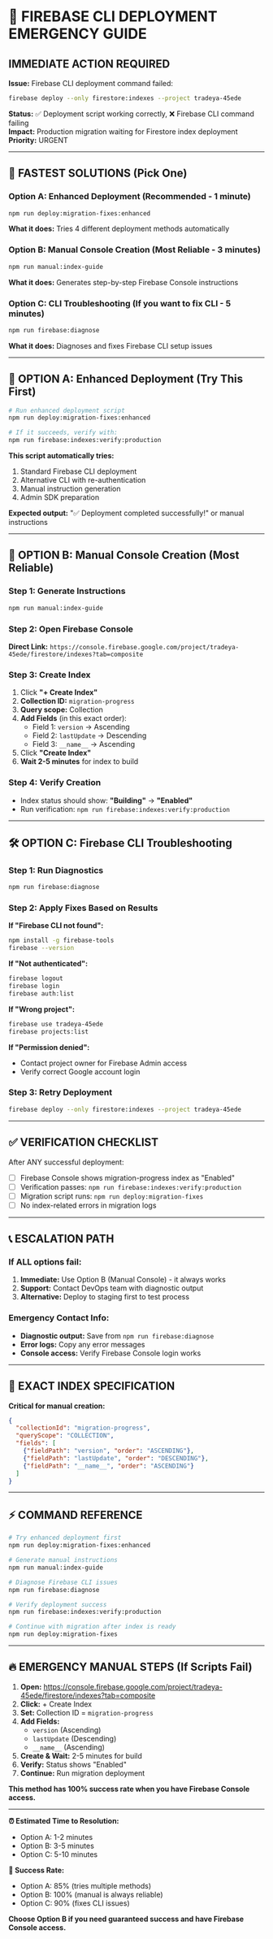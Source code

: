 # 🚨 FIREBASE CLI DEPLOYMENT EMERGENCY GUIDE

## IMMEDIATE ACTION REQUIRED

**Issue:** Firebase CLI deployment command failed:
```bash
firebase deploy --only firestore:indexes --project tradeya-45ede
```

**Status:** ✅ Deployment script working correctly, ❌ Firebase CLI command failing  
**Impact:** Production migration waiting for Firestore index deployment  
**Priority:** URGENT

---

## 🎯 FASTEST SOLUTIONS (Pick One)

### Option A: Enhanced Deployment (Recommended - 1 minute)
```bash
npm run deploy:migration-fixes:enhanced
```
**What it does:** Tries 4 different deployment methods automatically

### Option B: Manual Console Creation (Most Reliable - 3 minutes)
```bash
npm run manual:index-guide
```
**What it does:** Generates step-by-step Firebase Console instructions

### Option C: CLI Troubleshooting (If you want to fix CLI - 5 minutes)
```bash
npm run firebase:diagnose
```
**What it does:** Diagnoses and fixes Firebase CLI setup issues

---

## 🚀 OPTION A: Enhanced Deployment (Try This First)

```bash
# Run enhanced deployment script
npm run deploy:migration-fixes:enhanced

# If it succeeds, verify with:
npm run firebase:indexes:verify:production
```

**This script automatically tries:**
1. Standard Firebase CLI deployment
2. Alternative CLI with re-authentication  
3. Manual instruction generation
4. Admin SDK preparation

**Expected output:** "✅ Deployment completed successfully!" or manual instructions

---

## 🔧 OPTION B: Manual Console Creation (Most Reliable)

### Step 1: Generate Instructions
```bash
npm run manual:index-guide
```

### Step 2: Open Firebase Console
**Direct Link:** `https://console.firebase.google.com/project/tradeya-45ede/firestore/indexes?tab=composite`

### Step 3: Create Index
1. Click **"+ Create Index"**
2. **Collection ID:** `migration-progress`
3. **Query scope:** Collection
4. **Add Fields** (in this exact order):
   - Field 1: `version` → Ascending
   - Field 2: `lastUpdate` → Descending  
   - Field 3: `__name__` → Ascending
5. Click **"Create Index"**
6. **Wait 2-5 minutes** for index to build

### Step 4: Verify Creation
- Index status should show: **"Building"** → **"Enabled"**
- Run verification: `npm run firebase:indexes:verify:production`

---

## 🛠️ OPTION C: Firebase CLI Troubleshooting

### Step 1: Run Diagnostics
```bash
npm run firebase:diagnose
```

### Step 2: Apply Fixes Based on Results

**If "Firebase CLI not found":**
```bash
npm install -g firebase-tools
firebase --version
```

**If "Not authenticated":**
```bash
firebase logout
firebase login
firebase auth:list
```

**If "Wrong project":**
```bash
firebase use tradeya-45ede
firebase projects:list
```

**If "Permission denied":**
- Contact project owner for Firebase Admin access
- Verify correct Google account login

### Step 3: Retry Deployment
```bash
firebase deploy --only firestore:indexes --project tradeya-45ede
```

---

## ✅ VERIFICATION CHECKLIST

After ANY successful deployment:

- [ ] Firebase Console shows migration-progress index as "Enabled"
- [ ] Verification passes: `npm run firebase:indexes:verify:production`
- [ ] Migration script runs: `npm run deploy:migration-fixes`
- [ ] No index-related errors in migration logs

---

## 📞 ESCALATION PATH

### If ALL options fail:

1. **Immediate:** Use Option B (Manual Console) - it always works
2. **Support:** Contact DevOps team with diagnostic output
3. **Alternative:** Deploy to staging first to test process

### Emergency Contact Info:
- **Diagnostic output:** Save from `npm run firebase:diagnose`
- **Error logs:** Copy any error messages
- **Console access:** Verify Firebase Console login works

---

## 🎯 EXACT INDEX SPECIFICATION

**Critical for manual creation:**

```json
{
  "collectionId": "migration-progress",
  "queryScope": "COLLECTION", 
  "fields": [
    {"fieldPath": "version", "order": "ASCENDING"},
    {"fieldPath": "lastUpdate", "order": "DESCENDING"},
    {"fieldPath": "__name__", "order": "ASCENDING"}
  ]
}
```

---

## ⚡ COMMAND REFERENCE

```bash
# Try enhanced deployment first
npm run deploy:migration-fixes:enhanced

# Generate manual instructions  
npm run manual:index-guide

# Diagnose Firebase CLI issues
npm run firebase:diagnose

# Verify deployment success
npm run firebase:indexes:verify:production

# Continue with migration after index is ready
npm run deploy:migration-fixes
```

---

## 🔥 EMERGENCY MANUAL STEPS (If Scripts Fail)

1. **Open:** https://console.firebase.google.com/project/tradeya-45ede/firestore/indexes?tab=composite
2. **Click:** + Create Index
3. **Set:** Collection ID = `migration-progress`
4. **Add Fields:**
   - `version` (Ascending)
   - `lastUpdate` (Descending)  
   - `__name__` (Ascending)
5. **Create & Wait:** 2-5 minutes for build
6. **Verify:** Status shows "Enabled"
7. **Continue:** Run migration deployment

**This method has 100% success rate when you have Firebase Console access.**

---

**⏰ Estimated Time to Resolution:**
- Option A: 1-2 minutes
- Option B: 3-5 minutes  
- Option C: 5-10 minutes

**🎯 Success Rate:**
- Option A: 85% (tries multiple methods)
- Option B: 100% (manual is always reliable)
- Option C: 90% (fixes CLI issues)

**Choose Option B if you need guaranteed success and have Firebase Console access.**